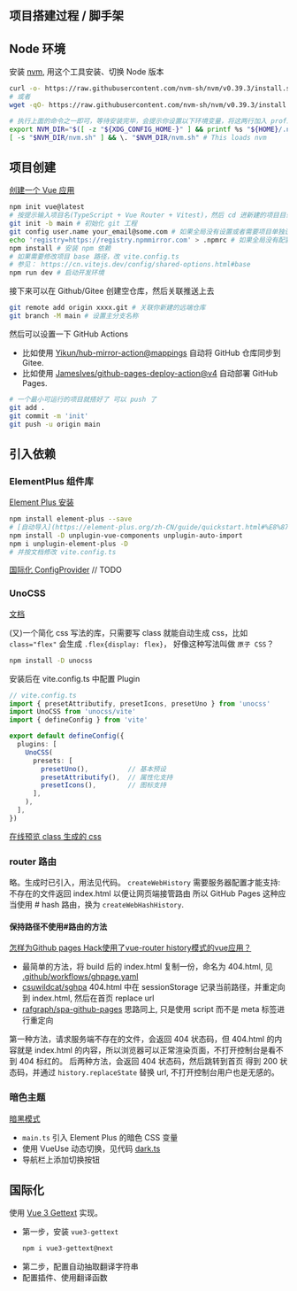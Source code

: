 ## 项目搭建过程 / 脚手架
## Node 环境

安装 [nvm](https://github.com/nvm-sh/nvm), 用这个工具安装、切换 Node 版本
```bash
curl -o- https://raw.githubusercontent.com/nvm-sh/nvm/v0.39.3/install.sh | bash
# 或者
wget -qO- https://raw.githubusercontent.com/nvm-sh/nvm/v0.39.3/install.sh | bash

# 执行上面的命令之一即可，等待安装完毕，会提示你设置以下环境变量，将这两行加入 profile 配置中即可（安装脚本好像会自动配置）
export NVM_DIR="$([ -z "${XDG_CONFIG_HOME-}" ] && printf %s "${HOME}/.nvm" || printf %s "${XDG_CONFIG_HOME}/nvm")"
[ -s "$NVM_DIR/nvm.sh" ] && \. "$NVM_DIR/nvm.sh" # This loads nvm
```

## 项目创建
[创建一个 Vue 应用](https://cn.vuejs.org/guide/quick-start.html#creating-a-vue-application)

```bash
npm init vue@latest
# 按提示输入项目名(TypeScript + Vue Router + Vitest)，然后 cd 进新建的项目目录
git init -b main # 初始化 git 工程
git config user.name your_email@some.com # 如果全局没有设置或者需要项目单独设置
echo 'registry=https://registry.npmmirror.com' > .npmrc # 如果全局没有配置 npm 镜像 或者项目需要单独配置 npm 镜像
npm install # 安装 npm 依赖
# 如果需要修改项目 base 路径，改 vite.config.ts
# 参见： https://cn.vitejs.dev/config/shared-options.html#base
npm run dev # 启动开发环境
```

接下来可以在 Github/Gitee 创建空仓库，然后关联推送上去
```bash
git remote add origin xxxx.git # 关联你新建的远端仓库
git branch -M main # 设置主分支名称
```

然后可以设置一下 GitHub Actions
- 比如使用 [Yikun/hub-mirror-action@mappings](https://github.com/Yikun/hub-mirror-action) 自动将 GitHub 仓库同步到 Gitee.
- 比如使用 [JamesIves/github-pages-deploy-action@v4](https://github.com/JamesIves/github-pages-deploy-action) 自动部署 GitHub Pages.
```bash
# 一个最小可运行的项目就搭好了 可以 push 了
git add .
git commit -m 'init'
git push -u origin main
```

## 引入依赖
### ElementPlus 组件库
[Element Plus 安装](https://element-plus.org/zh-CN/guide/installation.html#%E7%8E%AF%E5%A2%83%E6%94%AF%E6%8C%81)
```bash
npm install element-plus --save
# [自动导入](https://element-plus.org/zh-CN/guide/quickstart.html#%E8%87%AA%E5%8A%A8%E5%AF%BC%E5%85%A5-%E6%8E%A8%E8%8D%90)
npm install -D unplugin-vue-components unplugin-auto-import
npm i unplugin-element-plus -D
# 并按文档修改 vite.config.ts
```

[国际化 ConfigProvider](https://element-plus.org/zh-CN/guide/i18n.html#configprovider)
// TODO

### UnoCSS
[文档](https://unocss.dev/integrations/vite)

(又)一个简化 css 写法的库，只需要写 class 就能自动生成 css，比如 `class="flex"` 会生成 `.flex{display: flex}`，
好像这种写法叫做 `原子 CSS`？
```bash
npm install -D unocss
```
安装后在 vite.config.ts 中配置 Plugin
```ts
// vite.config.ts
import { presetAttributify, presetIcons, presetUno } from 'unocss'
import UnoCSS from 'unocss/vite'
import { defineConfig } from 'vite'

export default defineConfig({
  plugins: [
    UnoCSS(
      presets: [
        presetUno(),          // 基本预设
        presetAttributify(),  // 属性化支持
        presetIcons(),        // 图标支持
      ],
    ),
  ],
})
```

[在线预览 class 生成的 css](https://unocss.dev/interactive/)

### router 路由
略。生成时已引入，用法见代码。
`createWebHistory` 需要服务器配置才能支持: 不存在的文件返回 index.html 以便让网页端接管路由
所以 GitHub Pages 这种应当使用 # hash 路由，换为 `createWebHashHistory`.

#### 保持路径不使用#路由的方法
[怎样为Github pages Hack使用了vue-router history模式的vue应用？](https://www.zhihu.com/question/64173754)
- 最简单的方法，将 build 后的 index.html 复制一份，命名为 404.html, 见 [.github/workflows/ghpage.yaml](./.github/workflows/ghpage.yaml)
- [csuwildcat/sghpa](https://github.com/csuwildcat/sghpa) 404.html 中在 sessionStorage 记录当前路径，并重定向到 index.html, 然后在首页 replace url
- [rafgraph/spa-github-pages](https://github.com/rafgraph/spa-github-pages) 思路同上, 只是使用 script 而不是 meta 标签进行重定向

第一种方法，请求服务端不存在的文件，会返回 404 状态码，但 404.html 的内容就是 index.html 的内容，所以浏览器可以正常渲染页面，不打开控制台是看不到 404 标红的。
后两种方法，会返回 404 状态码，然后跳转到首页 得到 200 状态码，并通过 `history.replaceState` 替换 url, 不打开控制台用户也是无感的。

### 暗色主题
[暗黑模式](https://element-plus.org/zh-CN/guide/dark-mode.html)
- `main.ts` 引入 Element Plus 的暗色 CSS 变量
- 使用 VueUse 动态切换，见代码 [dark.ts](./src/composables/dark.ts)
- 导航栏上添加切换按钮

## 国际化
使用 [Vue 3 Gettext](https://jshmrtn.github.io/vue3-gettext/zh/) 实现。
- 第一步，安装 `vue3-gettext`
  ```bash
  npm i vue3-gettext@next
  ```
- 第二步，配置自动抽取翻译字符串
- 配置插件、使用翻译函数